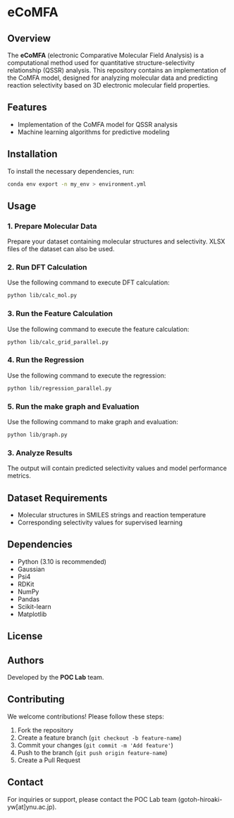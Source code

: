 # eCoMFA

## Overview
The **eCoMFA** (electronic Comparative Molecular Field Analysis) is a computational method used for quantitative structure-selectivity relationship (QSSR) analysis. This repository contains an implementation of the CoMFA model, designed for analyzing molecular data and predicting reaction selectivity based on 3D electronic molecular field properties.

## Features
- Implementation of the CoMFA model for QSSR analysis
- Machine learning algorithms for predictive modeling

## Installation
To install the necessary dependencies, run:

```bash
conda env export -n my_env > environment.yml
```

## Usage
### 1. Prepare Molecular Data
Prepare your dataset containing molecular structures and selectivity. XLSX files of the dataset can also be used.

### 2. Run DFT Calculation
Use the following command to execute DFT calculation:

```bash
python lib/calc_mol.py
```

### 3. Run the Feature Calculation
Use the following command to execute the feature calculation:

```bash
python lib/calc_grid_parallel.py
```

### 4. Run the Regression
Use the following command to execute the regression:

```bash
python lib/regression_parallel.py
```

### 5. Run the make graph and Evaluation
Use the following command to make graph and evaluation:

```bash
python lib/graph.py
```

### 3. Analyze Results
The output will contain predicted selectivity values and model performance metrics.

## Dataset Requirements
- Molecular structures in SMILES strings and reaction temperature
- Corresponding selectivity values for supervised learning

## Dependencies
- Python (3.10 is recommended)
- Gaussian
- Psi4
- RDKit
- NumPy
- Pandas
- Scikit-learn
- Matplotlib

## License


## Authors
Developed by the **POC Lab** team.

## Contributing
We welcome contributions! Please follow these steps:
1. Fork the repository
2. Create a feature branch (`git checkout -b feature-name`)
3. Commit your changes (`git commit -m 'Add feature'`)
4. Push to the branch (`git push origin feature-name`)
5. Create a Pull Request

## Contact
For inquiries or support, please contact the POC Lab team (gotoh-hiroaki-yw[at]ynu.ac.jp).

